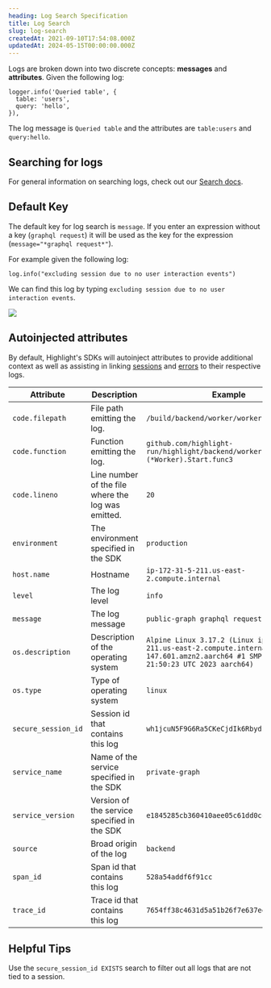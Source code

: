 ```yaml
---
heading: Log Search Specification
title: Log Search
slug: log-search
createdAt: 2021-09-10T17:54:08.000Z
updatedAt: 2024-05-15T00:00:00.000Z
---
```


Logs are broken down into two discrete concepts: **messages** and **attributes**. Given the following log:

```
logger.info('Queried table', {
  table: 'users',
  query: 'hello',
}),
```

The log message is `Queried table` and the attributes are `table:users` and `query:hello`.

## Searching for logs

For general information on searching logs, check out our [Search docs](../../6_product-features/3_general-features/search.md).

## Default Key

The default key for log search is `message`. If you enter an expression without a key (`graphql request`) it will be used as the
key for the expression (`message="*graphql request*"`).

For example given the following log:

```
log.info("excluding session due to no user interaction events")
```

We can find this log by typing `excluding session due to no user interaction events`.

![](/images/log-search.png)

## Autoinjected attributes

By default, Highlight's SDKs will autoinject attributes to provide additional context as well as assisting in linking [sessions](../1_session-replay/) and [errors](../2_error-monitoring/) to their respective logs.

| Attribute           | Description                                        | Example                                                                                                                                             |
|---------------------|----------------------------------------------------|-----------------------------------------------------------------------------------------------------------------------------------------------------|
| `code.filepath`     | File path emitting the log.                        | `/build/backend/worker/worker.go`                                                                                                                   |
| `code.function`     | Function emitting the log.                         | `github.com/highlight-run/highlight/backend/worker.(*Worker).Start.func3`                                                                           |
| `code.lineno`       | Line number of the file where the log was emitted. | `20`                                                                                                                                                |
| `environment`       | The environment specified in the SDK               | `production`                                                                                                                                        |
| `host.name`         | Hostname                                           | `ip-172-31-5-211.us-east-2.compute.internal`                                                                                                        |
| `level`             | The log level                                      | `info`                                                                                                                                              |
| `message`           | The log message                                    | `public-graph graphql request failed`                                                                                                               |
| `os.description`    | Description of the operating system                | `Alpine Linux 3.17.2 (Linux ip-172-31-5-211.us-east-2.compute.internal 5.10.167-147.601.amzn2.aarch64 #1 SMP Tue Feb 14 21:50:23 UTC 2023 aarch64)` |
| `os.type`           | Type of operating system                           | `linux`                                                                                                                                             |
| `secure_session_id` | Session id that contains this log                  | `wh1jcuN5F9G6Ra5CKeCjdIk6Rbyd`                                                                                                                      |
| `service_name`      | Name of the service specified in the SDK           | `private-graph`                                                                                                                                     |
| `service_version`   | Version of the service specified in the SDK        | `e1845285cb360410aee05c61dd0cc57f85afe6da`                                                                                                          |
| `source`            | Broad origin of the log                            | `backend`                                                                                                                                           |
| `span_id`           | Span id that contains this log                     | `528a54addf6f91cc`                                                                                                                                  |
| `trace_id`          | Trace id that contains this log                    | `7654ff38c4631d5a51b26f7e637eea3c`                                                                                                                  |

## Helpful Tips

Use the `secure_session_id EXISTS` search to filter out all logs that are not tied to a session.